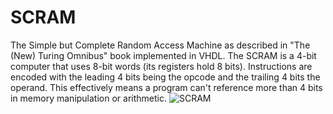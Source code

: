 # SCRAM
The Simple but Complete Random Access Machine as described in "The (New) Turing Omnibus" book implemented in VHDL.
The SCRAM is a 4-bit computer that uses 8-bit words (its registers hold 8 bits). Instructions are encoded with the leading 4 bits being the opcode
and the trailing 4 bits the operand. This effectively means a program can't reference more than 4 bits in memory manipulation or arithmetic. 
![SCRAM](https://user-images.githubusercontent.com/67801725/227410379-2a481daa-8d7f-4dc1-9bbd-ecedf4382d19.png)
